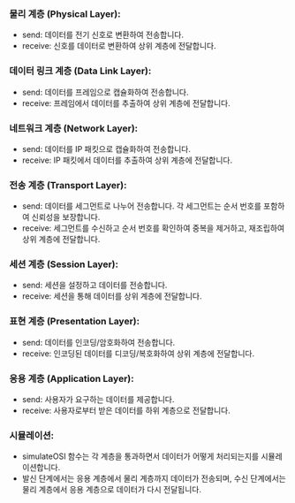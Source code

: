 ### 물리 계층 (Physical Layer):

- send: 데이터를 전기 신호로 변환하여 전송합니다.
- receive: 신호를 데이터로 변환하여 상위 계층에 전달합니다.

### 데이터 링크 계층 (Data Link Layer):

- send: 데이터를 프레임으로 캡슐화하여 전송합니다.
- receive: 프레임에서 데이터를 추출하여 상위 계층에 전달합니다.

### 네트워크 계층 (Network Layer):

- send: 데이터를 IP 패킷으로 캡슐화하여 전송합니다.
- receive: IP 패킷에서 데이터를 추출하여 상위 계층에 전달합니다.

### 전송 계층 (Transport Layer):

- send: 데이터를 세그먼트로 나누어 전송합니다. 각 세그먼트는 순서 번호를 포함하여 신뢰성을 보장합니다.
- receive: 세그먼트를 수신하고 순서 번호를 확인하여 중복을 제거하고, 재조립하여 상위 계층에 전달합니다.

### 세션 계층 (Session Layer):

- send: 세션을 설정하고 데이터를 전송합니다.
- receive: 세션을 통해 데이터를 상위 계층에 전달합니다.

### 표현 계층 (Presentation Layer):

- send: 데이터를 인코딩/암호화하여 전송합니다.
- receive: 인코딩된 데이터를 디코딩/복호화하여 상위 계층에 전달합니다.

### 응용 계층 (Application Layer):

- send: 사용자가 요구하는 데이터를 제공합니다.
- receive: 사용자로부터 받은 데이터를 하위 계층으로 전달합니다.

### 시뮬레이션: 
- simulateOSI 함수는 각 계층을 통과하면서 데이터가 어떻게 처리되는지를 시뮬레이션합니다.
- 발신 단계에서는 응용 계층에서 물리 계층까지 데이터가 전송되며, 수신 단계에서는 물리 계층에서 응용 계층으로 데이터가 다시 전달됩니다.
